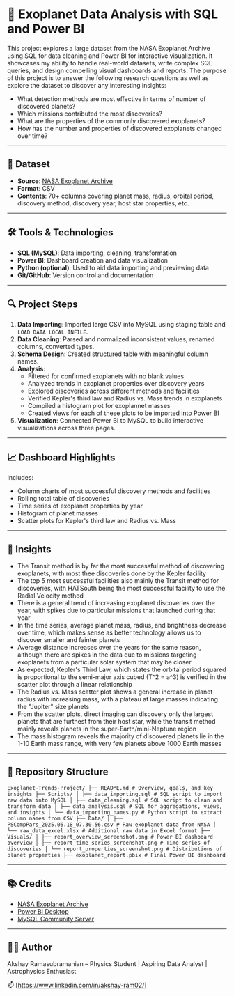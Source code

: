 # 🌌 Exoplanet Data Analysis with SQL and Power BI

This project explores a large dataset from the NASA Exoplanet Archive using SQL for data cleaning and Power BI for interactive visualization. It showcases my ability to handle real-world datasets, write complex SQL queries, and design compelling visual dashboards and reports. The purpose of this project is to answer the following research questions as well as explore the dataset to discover any interesting insights:

- What detection methods are most effective in terms of number of discovered planets?
- Which missions contributed the most discoveries?
- What are the properties of the commonly discovered exoplanets?
- How has the number and properties of discovered exoplanets changed over time?


---

## 📂 Dataset

- **Source**: [NASA Exoplanet Archive](https://exoplanetarchive.ipac.caltech.edu)
- **Format**: CSV
- **Contents**: 70+ columns covering planet mass, radius, orbital period, discovery method, discovery year, host star properties, etc.

---

## 🛠 Tools & Technologies

- **SQL (MySQL)**: Data importing, cleaning, transformation
- **Power BI**: Dashboard creation and data visualization
- **Python (optional)**: Used to aid data importing and previewing data
- **Git/GitHub**: Version control and documentation

---

## 🔍 Project Steps

1. **Data Importing**: Imported large CSV into MySQL using staging table and `LOAD DATA LOCAL INFILE`.
2. **Data Cleaning**: Parsed and normalized inconsistent values, renamed columns, converted types.
3. **Schema Design**: Created structured table with meaningful column names.
4. **Analysis**:
    - Filtered for confirmed exoplanets with no blank values
    - Analyzed trends in exoplanet properties over discovery years
    - Explored discoveries across different methods and facilities
    - Verified Kepler's third law and Radius vs. Mass trends in exoplanets
    - Compiled a histogram plot for exoplannet masses
    - Created views for each of these plots to be imported into Power BI
5. **Visualization**: Connected Power BI to MySQL to build interactive visualizations across three pages.

---

## 📈 Dashboard Highlights

Includes:
- Column charts of most successful discovery methods and facilities
- Rolling total table of discoveries
- Time series of exoplanet properties by year
- Histogram of planet masses
- Scatter plots for Kepler's third law and Radius vs. Mass
---

## 🚀 Insights

- The Transit method is by far the most successful method of discovering exoplanets, with most thee discoveries done by the Kepler facility
- The top 5 most successful facilities also mainly the Transit method for discoveries, with HATSouth being the most successful facility to
  use the Radial Velocity method
- There is a general trend of increasing exoplanet discoveries over the year, with spikes due to particular missions that launched during 
  that year
- In the time series, average planet mass, radius, and brightness decrease over time, which makes sense as better technology allows us 
  to discover smaller and fainter planets
- Average distance increases over the years for the same reason, although there are spikes in the data due to missions targeting
  exoplanets from a particular solar system that may be closer
- As expected, Kepler's Third Law, which states the orbital period squared is proportional to the semi-major axis cubed (T^2 = a^3) is verified
  in the scatter plot through a linear relationship
- The Radius vs. Mass scatter plot shows a general increase in planet radius with increasing mass, with a plateau at large masses indicating the 
  "Jupiter" size planets
- From the scatter plots, direct imaging can discovery only the largest planets that are furthest from their host star, while the transit method mainly
  reveals planets in the super-Earth/mini-Neptune region
- The mass histogram reveals the majority of discovered planets lie in the 1-10 Earth mass range, with very few planets above 1000 Earth masses

---

## 📁 Repository Structure

``` Exoplanet-Trends-Project/ ├── README.md # Overview, goals, and key insights ├── Scripts/ │ ├── data_importing.sql # SQL script to import raw data into MySQL │ ├── data_cleaning.sql # SQL script to clean and transform data │ ├── data_analysis.sql # SQL for aggregations, views, and insights │ └── data_importing_names.py # Python script to extract column names from CSV ├── Data/ │ ├── PSCompPars_2025.06.18_07.30.56.csv # Raw exoplanet data from NASA │ └── raw_data_excel.xlsx # Additional raw data in Excel format ├── Visuals/ │ ├── report_overview_screenshot.png # Power BI dashboard overview │ ├── report_time_series_screenshot.png # Time series of discoveries │ └── report_properties_screenshot.png # Distributions of planet properties ├── exoplanet_report.pbix # Final Power BI dashboard ```

---

## 📚 Credits

- [NASA Exoplanet Archive](https://exoplanetarchive.ipac.caltech.edu)
- [Power BI Desktop](https://powerbi.microsoft.com/)
- [MySQL Community Server](https://dev.mysql.com/downloads/mysql/)

---

## 👨‍💻 Author

Akshay Ramasubramanian – Physics Student | Aspiring Data Analyst | Astrophysics Enthusiast

📫 [https://www.linkedin.com/in/akshay-ram02/]